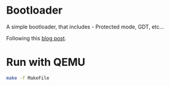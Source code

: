 # Bootloader
A simple bootloader, that includes -
Protected mode, GDT, etc...

Following this [blog post](https://dev.to/frosnerd/writing-my-own-boot-loader-3mld).

# Run with QEMU
```bash
make -f MakeFile
```